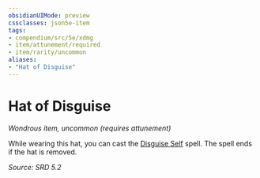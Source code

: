```yaml
---
obsidianUIMode: preview
cssclasses: json5e-item
tags:
- compendium/src/5e/xdmg
- item/attunement/required
- item/rarity/uncommon
aliases: 
- "Hat of Disguise"
---
```

# Hat of Disguise
*Wondrous item, uncommon (requires attunement)*  


While wearing this hat, you can cast the [Disguise Self](compendium/spells/disguise-self-xphb.md) spell. The spell ends if the hat is removed.

*Source: SRD 5.2*